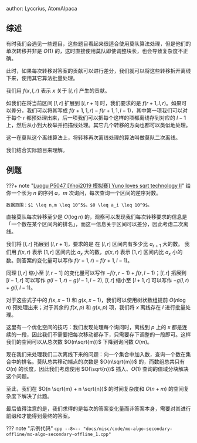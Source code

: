 author: Lyccrius, AtomAlpaca

## 综述

有时我们会遇见一些题目，这些题目看起来很适合使用莫队算法处理，但是他们的单次转移并非是 $O(1)$ 的，这时直接使用莫队即使调整块长，也会导致复杂度不正确。

此时，如果每次转移对答案的贡献可以进行差分，我们就可以将这些转移拆开离线下来，使用其它算法批量处理。

我们用 $f(x, l, r)$ 表示 $x$ 关于 $[l, r]$ 产生的贡献。

如我们在将当前区间 $[l, r]$ 扩展到 $[l, r + 1]$ 时，我们要求的是 $f(r + 1, l, r)$。如果可以差分，我们可以将其写成 $f(r + 1, 1, r) - f(r + 1, 1, l - 1)$，其中第一项我们可以对于每个 $r$ 都预处理出来，后一项我们可以把每个这样的项都离线存到对应的 $l - 1$ 上，然后从小到大枚举并扫描线处理。其它几个转移的方向也都可以类似地处理。

这一在莫队这个离线算法上，将转移再次离线处理的算法叫做莫队二次离线。

我们结合实际题目来理解。

## 例题

???+ note "[Luogu P5047 \[Ynoi2019 模拟赛\] Yuno loves sqrt technology II](https://www.luogu.com.cn/problem/P5047)"
    给你一个长为 $n$ 的序列 $a$，$m$ 次询问，每次查询一个区间的逆序对数。
    
    数据范围：$1 \leq n,m \leq 10^5$，$0 \leq a_i \leq 10^9$。


直接莫队每次转移至少是 $O(\log n)$ 的，观察可以发现我们每次转移要求的信息是「一个数在某个区间内的排名」，而这一信息关于区间可以差分，因此考虑二次离线。

我们将 $[l, r]$ 拓展到 $[l, r + 1]$，要求的是 在 $[l, r]$ 区间内有多少比 $a_{r + 1}$ 大的数。
我们用 $f(x, r)$ 表示 $[1, r]$ 区间内比 $a_x$ 大的数，$g(x, r)$ 表示 $[1, r]$ 区间内比 $a_x$ 小的数。则答案的变化量可以写作 $f(r + 1, r) - f(r + 1, l - 1)$。

同理 $[l, r]$ 缩小至 $[l, r - 1]$ 的变化量可以写作 $-f(r, r - 1) + f(r, l - 1)$；$[l, r]$ 拓展到 $[l - 1, r]$ 可以写作 $g(l - 1, r) - g(l - 1, l - 2)$, $[l, r]$ 缩小至 $[l + 1, r]$ 可以写作 $- g(l, r) + g(l, l - 1)$。

对于这些式子中的 $f(x, x - 1)$ 和 $g(x, x - 1)$，我们可以使用树状数组提前 $O(n \log n)$ 预处理出来；对于其余的 $f(x, p)$ 和 $g(x, p)$ 项，我们将 $x$ 离线存在 $l$ 进行批量处理。

这里有一个优化空间的技巧：我们发现处理每个询问时，离线到 $p$ 上的 $x$ 都是连续的一段，因此我们不需要把每次移动都存下，只需要存下调整的一段即可。这样我们的空间可以从总次数 $O(n\sqrt{m})$ 下降到询问数 $O(m)$。

现在我们来处理我们二次离线下来的问题：向一个集合中加入数，查询一个数在集合中的排名。莫队总共移动端点的次数是 $O(n\sqrt{m})$ 的，而数组总共只有 $O(n)$ 的长度，因此我们考虑使用 $O(\sqrt{n})$ 插入、$O(1)$ 查询的值域分块解决这个问题。

至此，我们在 $O(n \sqrt{m} + n \sqrt{n})$ 的时间复杂度和 $O(n + m)$ 的空间复杂度下解决了此题。

最后值得注意的是，我们求得的是每次的答案变化量而非答案本身，需要对其进行前缀和才能得到最终的答案。


??? note "示例代码"
    ```cpp
    --8<-- "docs/misc/code/mo-algo-secondary-offline/mo-algo-secondary-offline_1.cpp"
    ```
